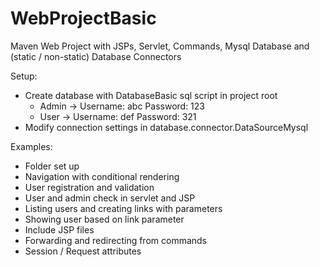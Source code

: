 # WebProjectBasic

Maven Web Project with JSPs, Servlet, Commands, Mysql Database and (static / non-static) Database Connectors 

Setup:
- Create database with DatabaseBasic sql script in project root
	- Admin -> Username: abc Password: 123
	- User -> Username: def Password: 321
- Modify connection settings in database.connector.DataSourceMysql

Examples:
- Folder set up
- Navigation with conditional rendering
- User registration and validation
- User and admin check in servlet and JSP
- Listing users and creating links with parameters
- Showing user based on link parameter
- Include JSP files
- Forwarding and redirecting from commands
- Session / Request attributes
